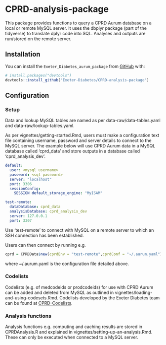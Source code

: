 
<!-- README.md is generated from README.Rmd. Please edit that file -->

# CPRD-analysis-package

<!-- badges: start -->
<!-- badges: end -->

This package provides functions to query a CPRD Aurum database on a
local or remote MySQL server. It uses the dbplyr package (part of the
tidyverse) to translate dplyr code into SQL. Analyses and outputs are
run/stored on the remote server.

## Installation

You can install the `Exeter_Diabetes_aurum_package` from
[GitHub](https://github.com/) with:

``` r
# install.packages("devtools")
devtools::install_github("Exeter-Diabetes/CPRD-analysis-package")
```

## Configuration

### Setup

Data and lookup MySQL tables are named as per data-raw/data-tables.yaml
and data-raw/lookup-tables.yaml.

As per vignettes/getting-started.Rmd, users must make a configuration
text file containing username, password and server details to connect to
the MySQL server. The example below will use CPRD Aurum data in a MySQL
database called ‘cprd_data’ and store outputs in a database called
‘cprd_analysis_dev’.

``` yaml
default:
  user: <mysql username>
  password: <sql password>
  server: "localhost"
  port: 3306
  sessionConfig:
    SESSION default_storage_engine: "MyISAM"

test-remote:
  dataDatabase: cprd_data
  analysisDatabase: cprd_analysis_dev
  server: 127.0.0.1
  port: 3307

```

Use ‘test-remote’ to connect with MySQL on a remote server to which an SSH
connection has been established.

Users can then connect by running e.g.

``` r
cprd = CPRDData$new(cprdEnv = "test-remote",cprdConf = "~/.aurum.yaml")
```

where \~/.aurum.yaml is the configuration file detailed above.

### Codelists

Codelists (e.g. of medcodeids or prodcodeids) for use with CPRD Aurum
can be added and deleted from MySQL as outlined in
vignettes/loading-and-using-codesets.Rmd. Codelists developed by the
Exeter Diabetes team can be found at
[CPRD-Codelists](https://github.com/Exeter-Diabetes/CPRD-Codelists).

### Analysis functions

Analysis functions e.g. computing and caching results are stored in
CPRDAnalysis.R and explained in vignettes/setting-up-an-analysis.Rmd.
These can only be executed when connected to a MySQL server.
